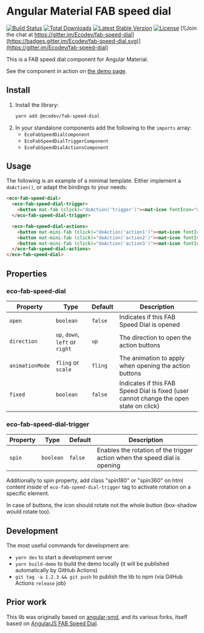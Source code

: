 # Angular Material FAB speed dial

[![Build Status](https://github.com/Ecodev/fab-speed-dial/workflows/main/badge.svg)](https://github.com/Ecodev/fab-speed-dial/actions)
[![Total Downloads](https://img.shields.io/npm/dt/@ecodev/fab-speed-dial.svg)](https://www.npmjs.com/package/@ecodev/fab-speed-dial)
[![Latest Stable Version](https://img.shields.io/npm/v/@ecodev/fab-speed-dial.svg)](https://www.npmjs.com/package/@ecodev/fab-speed-dial)
[![License](https://img.shields.io/npm/l/@ecodev/fab-speed-dial.svg)](https://www.npmjs.com/package/@ecodev/fab-speed-dial)
[![Join the chat at https://gitter.im/Ecodev/fab-speed-dial](https://badges.gitter.im/Ecodev/fab-speed-dial.svg)](https://gitter.im/Ecodev/fab-speed-dial)

This is a FAB speed dial component for Angular Material.

See the component in action on [the demo page](https://ecodev.github.io/fab-speed-dial).

## Install

1. Install the library:
   ```bash
   yarn add @ecodev/fab-speed-dial
   ```
2. In your standalone components add the following to the `imports` array:
   - `EcoFabSpeedDialComponent`
   - `EcoFabSpeedDialTriggerComponent`
   - `EcoFabSpeedDialActionsComponent`

## Usage

The following is an example of a minimal template. Either implement a `doAction()`,
or adapt the bindings to your needs:

```html
<eco-fab-speed-dial>
  <eco-fab-speed-dial-trigger>
    <button mat-fab (click)="doAction('trigger')"><mat-icon fontIcon="menu" /></button>
  </eco-fab-speed-dial-trigger>

  <eco-fab-speed-dial-actions>
    <button mat-mini-fab (click)="doAction('action1')"><mat-icon fontIcon="add" /></button>
    <button mat-mini-fab (click)="doAction('action2')"><mat-icon fontIcon="edit" /></button>
    <button mat-mini-fab (click)="doAction('action3')"><mat-icon fontIcon="search" /></button>
  </eco-fab-speed-dial-actions>
</eco-fab-speed-dial>
```

## Properties

### eco-fab-speed-dial

| Property        | Type                            | Default | Description                                                                            |
| --------------- | ------------------------------- | ------- | -------------------------------------------------------------------------------------- |
| `open`          | `boolean`                       | `false` | Indicates if this FAB Speed Dial is opened                                             |
| `direction`     | `up`, `down`, `left` or `right` | `up`    | The direction to open the action buttons                                               |
| `animationMode` | `fling` or `scale`              | `fling` | The animation to apply when opening the action buttons                                 |
| `fixed`         | `boolean`                       | `false` | Indicates if this FAB Speed Dial is fixed (user cannot change the open state on click) |

### eco-fab-speed-dial-trigger

| Property | Type      | Default | Description                                                               |
| -------- | --------- | ------- | ------------------------------------------------------------------------- |
| `spin`   | `boolean` | `false` | Enables the rotation of the trigger action when the speed dial is opening |

Additionally to spin property, add class "spin180" or "spin360" on html content inside of `eco-fab-speed-dial-trigger` tag to activate rotation on a specific element.

In case of buttons, the icon should rotate not the whole button (box-shadow would rotate too).

## Development

The most useful commands for development are:

- `yarn dev` to start a development server
- `yarn build-demo` to build the demo locally (it will be published automatically by GitHub Actions)
- `git tag -a 1.2.3 && git push` to publish the lib to npm (via GitHub Actions `release` job)

## Prior work

This lib was originally based on [angular-smd](https://github.com/jefersonestevo/angular-smd),
and its various forks, itself based on
[AngularJS FAB Speed Dial](https://material.angularjs.org/latest/demo/fabSpeedDial).
